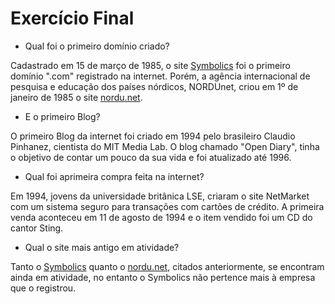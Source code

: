 # Exercício Final 

 - Qual foi o primeiro domínio criado?

 Cadastrado em 15 de março de 1985, o site [Symbolics](https://symbolics.com/) foi o primeiro domínio ".com" registrado na internet. Porém, a agência internacional de pesquisa e educação dos países nórdicos, NORDUnet, criou em 1º de janeiro de 1985 o site [nordu.net](https://nordu.net/).


  - E o primeiro Blog?
  
  O primeiro Blog da internet foi criado em 1994 pelo brasileiro Claudio Pinhanez, cientista do MIT Media Lab. O blog chamado "Open Diary", tinha o objetivo de contar um pouco da sua vida e foi atualizado até 1996.
  

   - Qual foi aprimeira compra feita na internet?

   Em 1994, jovens da universidade britânica LSE, criaram o site NetMarket com um sistema seguro para transações com cartões de crédito. A primeira venda aconteceu em 11 de agosto de 1994 e o item vendido foi um CD do cantor Sting.


 - Qual o site mais antigo em atividade?

Tanto o [Symbolics](https://symbolics.com/) quanto o [nordu.net](https://nordu.net/), citados anteriormente, se encontram ainda em atividade, no entanto o Symbolics não pertence mais à empresa que o registrou.
 





